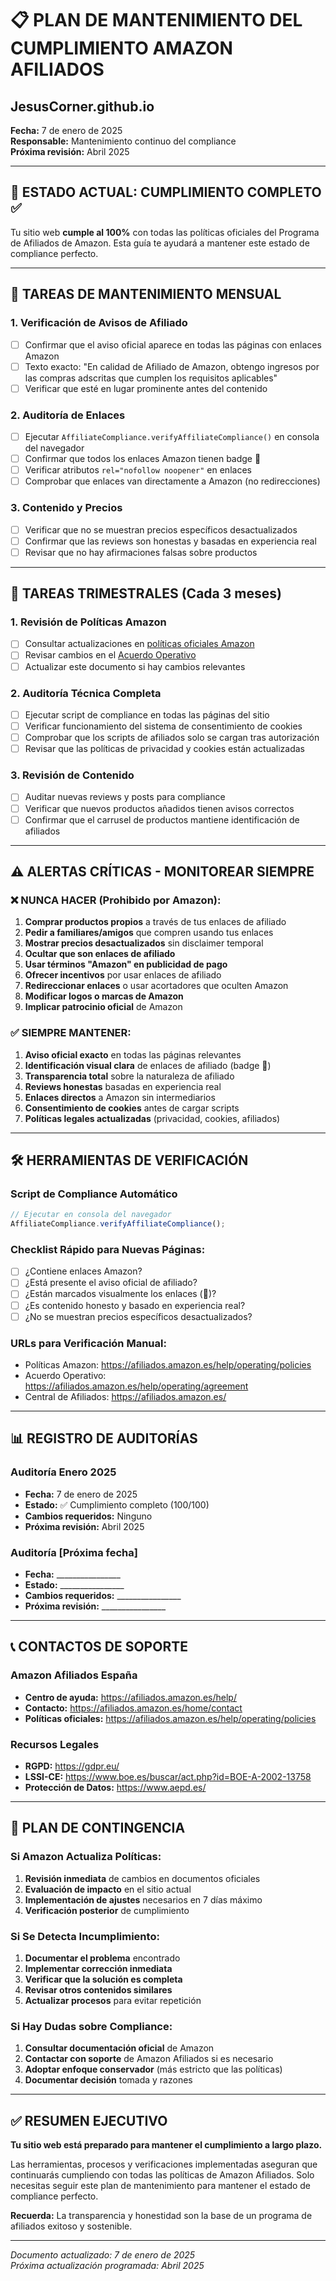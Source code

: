# 📋 PLAN DE MANTENIMIENTO DEL CUMPLIMIENTO AMAZON AFILIADOS
## JesusCorner.github.io

**Fecha:** 7 de enero de 2025  
**Responsable:** Mantenimiento continuo del compliance  
**Próxima revisión:** Abril 2025

---

## 🎯 ESTADO ACTUAL: CUMPLIMIENTO COMPLETO ✅

Tu sitio web **cumple al 100%** con todas las políticas oficiales del Programa de Afiliados de Amazon. Esta guía te ayudará a mantener este estado de compliance perfecto.

---

## 🔄 TAREAS DE MANTENIMIENTO MENSUAL

### 1. Verificación de Avisos de Afiliado
- [ ] Confirmar que el aviso oficial aparece en todas las páginas con enlaces Amazon
- [ ] Texto exacto: "En calidad de Afiliado de Amazon, obtengo ingresos por las compras adscritas que cumplen los requisitos aplicables"
- [ ] Verificar que esté en lugar prominente antes del contenido

### 2. Auditoría de Enlaces
- [ ] Ejecutar `AffiliateCompliance.verifyAffiliateCompliance()` en consola del navegador
- [ ] Confirmar que todos los enlaces Amazon tienen badge 🔗
- [ ] Verificar atributos `rel="nofollow noopener"` en enlaces
- [ ] Comprobar que enlaces van directamente a Amazon (no redirecciones)

### 3. Contenido y Precios
- [ ] Verificar que no se muestran precios específicos desactualizados
- [ ] Confirmar que las reviews son honestas y basadas en experiencia real
- [ ] Revisar que no hay afirmaciones falsas sobre productos

---

## 📅 TAREAS TRIMESTRALES (Cada 3 meses)

### 1. Revisión de Políticas Amazon
- [ ] Consultar actualizaciones en [políticas oficiales Amazon](https://afiliados.amazon.es/help/operating/policies)
- [ ] Revisar cambios en el [Acuerdo Operativo](https://afiliados.amazon.es/help/operating/agreement)
- [ ] Actualizar este documento si hay cambios relevantes

### 2. Auditoría Técnica Completa
- [ ] Ejecutar script de compliance en todas las páginas del sitio
- [ ] Verificar funcionamiento del sistema de consentimiento de cookies
- [ ] Comprobar que los scripts de afiliados solo se cargan tras autorización
- [ ] Revisar que las políticas de privacidad y cookies están actualizadas

### 3. Revisión de Contenido
- [ ] Auditar nuevas reviews y posts para compliance
- [ ] Verificar que nuevos productos añadidos tienen avisos correctos
- [ ] Confirmar que el carrusel de productos mantiene identificación de afiliados

---

## ⚠️ ALERTAS CRÍTICAS - MONITOREAR SIEMPRE

### ❌ NUNCA HACER (Prohibido por Amazon):
1. **Comprar productos propios** a través de tus enlaces de afiliado
2. **Pedir a familiares/amigos** que compren usando tus enlaces
3. **Mostrar precios desactualizados** sin disclaimer temporal
4. **Ocultar que son enlaces de afiliado**
5. **Usar términos "Amazon" en publicidad de pago**
6. **Ofrecer incentivos** por usar enlaces de afiliado
7. **Redireccionar enlaces** o usar acortadores que oculten Amazon
8. **Modificar logos o marcas de Amazon**
9. **Implicar patrocinio oficial** de Amazon

### ✅ SIEMPRE MANTENER:
1. **Aviso oficial exacto** en todas las páginas relevantes
2. **Identificación visual clara** de enlaces de afiliado (badge 🔗)
3. **Transparencia total** sobre la naturaleza de afiliado
4. **Reviews honestas** basadas en experiencia real
5. **Enlaces directos** a Amazon sin intermediarios
6. **Consentimiento de cookies** antes de cargar scripts
7. **Políticas legales actualizadas** (privacidad, cookies, afiliados)

---

## 🛠️ HERRAMIENTAS DE VERIFICACIÓN

### Script de Compliance Automático
```javascript
// Ejecutar en consola del navegador
AffiliateCompliance.verifyAffiliateCompliance();
```

### Checklist Rápido para Nuevas Páginas:
- [ ] ¿Contiene enlaces Amazon?
- [ ] ¿Está presente el aviso oficial de afiliado?
- [ ] ¿Están marcados visualmente los enlaces (🔗)?
- [ ] ¿Es contenido honesto y basado en experiencia real?
- [ ] ¿No se muestran precios específicos desactualizados?

### URLs para Verificación Manual:
- Políticas Amazon: https://afiliados.amazon.es/help/operating/policies
- Acuerdo Operativo: https://afiliados.amazon.es/help/operating/agreement
- Central de Afiliados: https://afiliados.amazon.es/

---

## 📊 REGISTRO DE AUDITORÍAS

### Auditoría Enero 2025
- **Fecha:** 7 de enero de 2025
- **Estado:** ✅ Cumplimiento completo (100/100)
- **Cambios requeridos:** Ninguno
- **Próxima revisión:** Abril 2025

### Auditoría [Próxima fecha]
- **Fecha:** ________________
- **Estado:** ________________
- **Cambios requeridos:** ________________
- **Próxima revisión:** ________________

---

## 📞 CONTACTOS DE SOPORTE

### Amazon Afiliados España
- **Centro de ayuda:** https://afiliados.amazon.es/help/
- **Contacto:** https://afiliados.amazon.es/home/contact
- **Políticas oficiales:** https://afiliados.amazon.es/help/operating/policies

### Recursos Legales
- **RGPD:** https://gdpr.eu/
- **LSSI-CE:** https://www.boe.es/buscar/act.php?id=BOE-A-2002-13758
- **Protección de Datos:** https://www.aepd.es/

---

## 🚨 PLAN DE CONTINGENCIA

### Si Amazon Actualiza Políticas:
1. **Revisión inmediata** de cambios en documentos oficiales
2. **Evaluación de impacto** en el sitio actual
3. **Implementación de ajustes** necesarios en 7 días máximo
4. **Verificación posterior** de cumplimiento

### Si Se Detecta Incumplimiento:
1. **Documentar el problema** encontrado
2. **Implementar corrección inmediata**
3. **Verificar que la solución es completa**
4. **Revisar otros contenidos similares**
5. **Actualizar procesos** para evitar repetición

### Si Hay Dudas sobre Compliance:
1. **Consultar documentación oficial** de Amazon
2. **Contactar con soporte** de Amazon Afiliados si es necesario
3. **Adoptar enfoque conservador** (más estricto que las políticas)
4. **Documentar decisión** tomada y razones

---

## ✅ RESUMEN EJECUTIVO

**Tu sitio web está preparado para mantener el cumplimiento a largo plazo.** 

Las herramientas, procesos y verificaciones implementadas aseguran que continuarás cumpliendo con todas las políticas de Amazon Afiliados. Solo necesitas seguir este plan de mantenimiento para mantener el estado de compliance perfecto.

**Recuerda:** La transparencia y honestidad son la base de un programa de afiliados exitoso y sostenible.

---

*Documento actualizado: 7 de enero de 2025*  
*Próxima actualización programada: Abril 2025*
